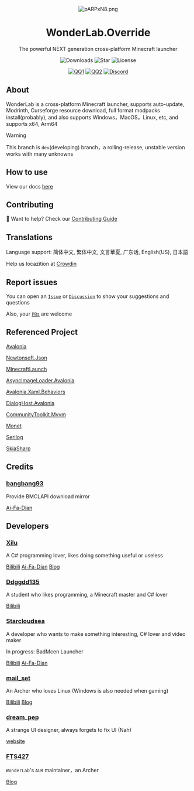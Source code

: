 <p align="center">
<img src="https://s21.ax1x.com/2024/11/17/pARPxN8.png" alt="pARPxN8.png" border="0" />
</p>

<div align="center">

# WonderLab.Override

The powerful NEXT generation cross-platform Minecraft launcher

![Downloads](https://img.shields.io/github/downloads/Lunova-Studio/WonderLab.Override/total?logo=github&label=%E4%B8%8B%E8%BD%BD%E9%87%8F&style=for-the-badge&color=44cc11)
![Star](https://img.shields.io/github/stars/Lunova-Studio/WonderLab.Override?logo=github&label=Star&style=for-the-badge)
![License](https://img.shields.io/github/license/Lunova-Studio/WonderLab.Override?logo=github&label=LICENSE&style=for-the-badge&color=ff7a35)

[![QQ1](https://img.shields.io/badge/一群-722391932-81A1C1.svg?style=for-the-badge&logo=QQ&logoColor=white)](https://jq.qq.com/?_wv=1027&k=kU7khFu6)
[![QQ2](https://img.shields.io/badge/二群-789238146-81A1C1.svg?style=for-the-badge&logo=QQ&logoColor=white)](http://qm.qq.com/cgi-bin/qm/qr?_wv=1027&k=vxXeM940Sa8EPK0ddxDr7J-7RCxkConY&authKey=NlLAobL2hA0y5SqUgYwycJpnXsN%2F%2BGpCqqt2V%2BuiUgx%2B%2Fy8cFbvKk%2FnRg1Ezql9y&noverify=0&group_code=789238146)
[![Discord](https://img.shields.io/badge/Discord-4169E1?style=for-the-badge&logo=Discord&logoColor=white)](https://discord.gg/YQ62mn5d)

</div>

## About

WonderLab is a cross-platform Minecraft launcher, supports auto-update, Modrinth, Curseforge resource download, full format modpacks install(probably), and also supports Windows，MacOS，Linux, etc, and supports x64, Arm64

> [!WARNING]
>
> This branch is `dev`(developing) branch，a rolling-release, unstable version  works with many unknowns

## How to use

View our docs [here](https://docs.lunova.studio/docs/WonderLab)

## Contributing

🤝 Want to help? Check our [Contributing Guide](/CONTRIBUTING&BUILD_en.md)

## Translations

Language support: 简体中文, 繁体中文, 文言華夏, 广东话, English(US), 日本語

Help us locazition at [Crowdin](https://crowdin.com/project/wonderlaboverridei18n)

## Report issues

You can open an [`Issue`](https://github.com/Lunova-Studio/WonderLab.Override/issues) or [`Discussion`](https://github.com/Lunova-Studio/WonderLab.Override/discussions) to show your suggestions and questions

Also, your [`PRs`](https://github.com/Lunova-Studio/WonderLab.Override/pulls) are welcome

## Referenced Project

[Avalonia](https://github.com/AvaloniaUI/Avalonia)

[Newtonsoft.Json](https://github.com/JamesNK/Newtonsoft.Json)

[MinecraftLaunch](https://github.com/Lunova-Studio/MinecraftLaunch)

[AsyncImageLoader.Avalonia](https://github.com/AvaloniaUtils/AsyncImageLoader.Avalonia)

[Avalonia.Xaml.Behaviors](https://github.com/AvaloniaUI/Avalonia.Xaml.Behaviors)

[DialogHost.Avalonia](https://github.com/AvaloniaUtils/DialogHost.Avalonia)

[CommunityToolkit.Mvvm](https://github.com/CommunityToolkit/dotnet)

[Monet](https://github.com/Lunova-Studio/Monet)

[Serilog](https://github.com/serilog/serilog)

[SkiaSharp](https://github.com/mono/SkiaSharp)

## Credits

### [bangbang93](https://github.com/bangbang93)

Provide BMCLAPI download mirror

[Ai-Fa-Dian](https://afdian.net/a/bangbang93)

## Developers

### [Xilu](https://github.com/YangSpring114)

A C# programming lover, likes doing something useful or useless

[Bilibili](https://space.bilibili.com/1098028524)
[Ai-Fa-Dian](https://afdian.net/a/WonderLab)
[Blog](https://baka_hs.gitee.io/xilu-baka)

### [Ddggdd135](https://github.com/JWJUN233233)

A student who likes programming, a Minecraft master and C# lover

[Bilibili](https://space.bilibili.com/1049351987)

### [Starcloudsea](https://github.com/Starcloudsea)

A developer who wants to make something interesting, C# lover and video maker

In progress: BadMcen Launcher

[Bilibili](https://space.bilibili.com/2123349162)
[Ai-Fa-Dian](https://afdian.net/a/Starcloudsea)

### [mail_set](https://github.com/mailset)

An Archer who loves Linux (Windows is also needed when gaming)

[Bilibili](https://space.bilibili.com/435654748)
[Blog](https://blogs.mailset.top)

### [dream_pep](https://github.com/dream0090)

A strange UI designer, always forgets to fix UI (Nah)

[website](https://serverhub.cc)

### [FTS427](https://github.com/FTS427)

`WonderLab`'s `AUR` maintainer，an Archer

[Blog](https://www.fts427.top/)
